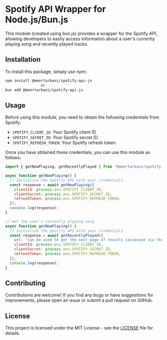 # Spotify API Wrapper for Node.js/Bun.js

This module (created using bun.js) provides a wrapper for the Spotify API, allowing developers to easily access information about a user's currently playing song and recently played tracks.

## Installation

To install this package, simply use npm:

```bash
npm install @meertarbani/spotify-api-js
                or
bun add @meertarbani/spotify-api-js
```

## Usage

Before using this module, you need to obtain the following credentials from Spotify:

- `SPOTIFY_CLIENT_ID`: Your Spotify client ID
- `SPOTIFY_SECRET_ID`: Your Spotify secret ID
- `SPOTIFY_REFRESH_TOKEN`: Your Spotify refresh token

Once you have obtained these credentials, you can use this module as follows:

```javascript
import { getNowPlaying, getRecentlyPlayed } from "@meertarbani/spotify-api-js";

async function getNowPlaying() {
  // Initialize the Spotify API with your credentials
  const response = await getNowPlaying({
    clientId: process.env.SPOTIFY_CLIENT_ID,
    clientSecret: process.env.SPOTIFY_SECRET_ID,
    refreshToken: process.env.SPOTIFY_REFRESH_TOKEN,
  });
  console.log(response);
}

// Get the user's currently playing song
async function getNowPlaying() {
  // Initialize the Spotify API with your credentials
  const response = await getRecentlyPlayed({
    url: "can be used to get the next page of results (accessed via the next field in the response) else it will return the first page of results", // optional
    clientId: process.env.SPOTIFY_CLIENT_ID,
    clientSecret: process.env.SPOTIFY_SECRET_ID,
    refreshToken: process.env.SPOTIFY_REFRESH_TOKEN,
  });
  console.log(response);
}
```

## Contributing

Contributions are welcome! If you find any bugs or have suggestions for improvements, please open an issue or submit a pull request on GitHub.

## License

This project is licensed under the MIT License - see the [LICENSE](LICENSE) file for details.

